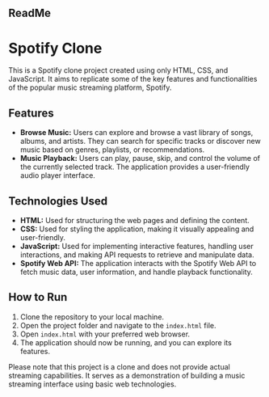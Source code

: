 ## ReadMe

# Spotify Clone

This is a Spotify clone project created using only HTML, CSS, and JavaScript. It aims to replicate some of the key features and functionalities of the popular music streaming platform, Spotify.

## Features

- **Browse Music:** Users can explore and browse a vast library of songs, albums, and artists. They can search for specific tracks or discover new music based on genres, playlists, or recommendations.
- **Music Playback:** Users can play, pause, skip, and control the volume of the currently selected track. The application provides a user-friendly audio player interface.

## Technologies Used

- **HTML:** Used for structuring the web pages and defining the content.
- **CSS:** Used for styling the application, making it visually appealing and user-friendly.
- **JavaScript:** Used for implementing interactive features, handling user interactions, and making API requests to retrieve and manipulate data.
- **Spotify Web API:** The application interacts with the Spotify Web API to fetch music data, user information, and handle playback functionality.

## How to Run

1. Clone the repository to your local machine.
2. Open the project folder and navigate to the `index.html` file.
3. Open `index.html` with your preferred web browser.
4. The application should now be running, and you can explore its features.

Please note that this project is a clone and does not provide actual streaming capabilities. It serves as a demonstration of building a music streaming interface using basic web technologies.
